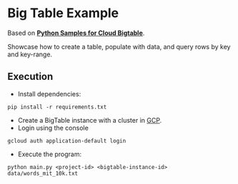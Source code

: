 # Big Table Example

Based on [**Python Samples for Cloud Bigtable**](https://github.com/googleapis/python-bigtable/tree/main/samples/hello).

Showcase how to create a table, populate with data, and query rows by key and key-range.

## Execution
- Install dependencies:

```
pip install -r requirements.txt
```

- Create a BigTable instance with a cluster in [GCP](https://console.cloud.google.com/bigtable/instances).
- Login using the console
```
gcloud auth application-default login
```

- Execute the program:
```
python main.py <project-id> <bigtable-instance-id> data/words_mit_10k.txt
```
